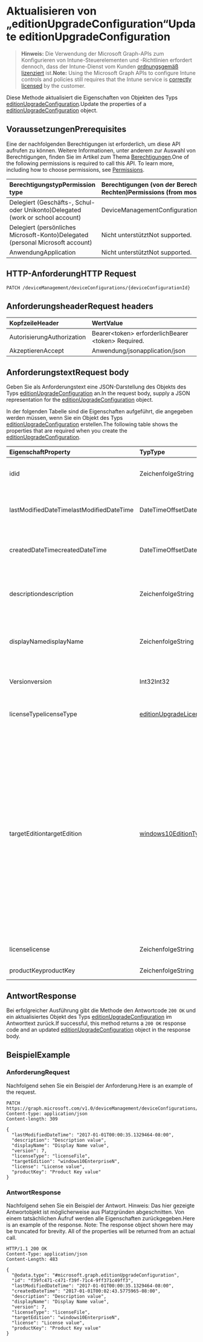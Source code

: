 # <a name="update-editionupgradeconfiguration"></a><span data-ttu-id="58fcd-101">Aktualisieren von „editionUpgradeConfiguration“</span><span class="sxs-lookup"><span data-stu-id="58fcd-101">Update editionUpgradeConfiguration</span></span>

> <span data-ttu-id="58fcd-102">**Hinweis:** Die Verwendung der Microsoft Graph-APIs zum Konfigurieren von Intune-Steuerelementen und -Richtlinien erfordert dennoch, dass der Intune-Dienst vom Kunden [ordnungsgemäß lizenziert](https://go.microsoft.com/fwlink/?linkid=839381) ist.</span><span class="sxs-lookup"><span data-stu-id="58fcd-102">**Note:** Using the Microsoft Graph APIs to configure Intune controls and policies still requires that the Intune service is [correctly licensed](https://go.microsoft.com/fwlink/?linkid=839381) by the customer.</span></span>

<span data-ttu-id="58fcd-103">Diese Methode aktualisiert die Eigenschaften von Objekten des Typs [editionUpgradeConfiguration](../resources/intune_deviceconfig_editionupgradeconfiguration.md).</span><span class="sxs-lookup"><span data-stu-id="58fcd-103">Update the properties of a [editionUpgradeConfiguration](../resources/intune_deviceconfig_editionupgradeconfiguration.md) object.</span></span>
## <a name="prerequisites"></a><span data-ttu-id="58fcd-104">Voraussetzungen</span><span class="sxs-lookup"><span data-stu-id="58fcd-104">Prerequisites</span></span>
<span data-ttu-id="58fcd-p101">Eine der nachfolgenden Berechtigungen ist erforderlich, um diese API aufrufen zu können. Weitere Informationen, unter anderem zur Auswahl von Berechtigungen, finden Sie im Artikel zum Thema [Berechtigungen](../../../concepts/permissions_reference.md).</span><span class="sxs-lookup"><span data-stu-id="58fcd-p101">One of the following permissions is required to call this API. To learn more, including how to choose permissions, see [Permissions](../../../concepts/permissions_reference.md).</span></span>

|<span data-ttu-id="58fcd-107">Berechtigungstyp</span><span class="sxs-lookup"><span data-stu-id="58fcd-107">Permission type</span></span>|<span data-ttu-id="58fcd-108">Berechtigungen (von der Berechtigung mit den meisten Rechten zu der mit den wenigsten Rechten)</span><span class="sxs-lookup"><span data-stu-id="58fcd-108">Permissions (from most to least privileged)</span></span>|
|:---|:---|
|<span data-ttu-id="58fcd-109">Delegiert (Geschäfts-, Schul- oder Unikonto)</span><span class="sxs-lookup"><span data-stu-id="58fcd-109">Delegated (work or school account)</span></span>|<span data-ttu-id="58fcd-110">DeviceManagementConfiguration.ReadWrite.All</span><span class="sxs-lookup"><span data-stu-id="58fcd-110">DeviceManagementConfiguration.ReadWrite.All</span></span>|
|<span data-ttu-id="58fcd-111">Delegiert (persönliches Microsoft-Konto)</span><span class="sxs-lookup"><span data-stu-id="58fcd-111">Delegated (personal Microsoft account)</span></span>|<span data-ttu-id="58fcd-112">Nicht unterstützt</span><span class="sxs-lookup"><span data-stu-id="58fcd-112">Not supported.</span></span>|
|<span data-ttu-id="58fcd-113">Anwendung</span><span class="sxs-lookup"><span data-stu-id="58fcd-113">Application</span></span>|<span data-ttu-id="58fcd-114">Nicht unterstützt</span><span class="sxs-lookup"><span data-stu-id="58fcd-114">Not supported.</span></span>|

## <a name="http-request"></a><span data-ttu-id="58fcd-115">HTTP-Anforderung</span><span class="sxs-lookup"><span data-stu-id="58fcd-115">HTTP Request</span></span>
<!-- {
  "blockType": "ignored"
}
-->
``` http
PATCH /deviceManagement/deviceConfigurations/{deviceConfigurationId}
```

## <a name="request-headers"></a><span data-ttu-id="58fcd-116">Anforderungsheader</span><span class="sxs-lookup"><span data-stu-id="58fcd-116">Request headers</span></span>
|<span data-ttu-id="58fcd-117">Kopfzeile</span><span class="sxs-lookup"><span data-stu-id="58fcd-117">Header</span></span>|<span data-ttu-id="58fcd-118">Wert</span><span class="sxs-lookup"><span data-stu-id="58fcd-118">Value</span></span>|
|:---|:---|
|<span data-ttu-id="58fcd-119">Autorisierung</span><span class="sxs-lookup"><span data-stu-id="58fcd-119">Authorization</span></span>|<span data-ttu-id="58fcd-120">Bearer&lt;token&gt; erforderlich</span><span class="sxs-lookup"><span data-stu-id="58fcd-120">Bearer &lt;token&gt; Required.</span></span>|
|<span data-ttu-id="58fcd-121">Akzeptieren</span><span class="sxs-lookup"><span data-stu-id="58fcd-121">Accept</span></span>|<span data-ttu-id="58fcd-122">Anwendung/json</span><span class="sxs-lookup"><span data-stu-id="58fcd-122">application/json</span></span>|

## <a name="request-body"></a><span data-ttu-id="58fcd-123">Anforderungstext</span><span class="sxs-lookup"><span data-stu-id="58fcd-123">Request body</span></span>
<span data-ttu-id="58fcd-124">Geben Sie als Anforderungstext eine JSON-Darstellung des Objekts des Typs [editionUpgradeConfiguration](../resources/intune_deviceconfig_editionupgradeconfiguration.md) an.</span><span class="sxs-lookup"><span data-stu-id="58fcd-124">In the request body, supply a JSON representation for the [editionUpgradeConfiguration](../resources/intune_deviceconfig_editionupgradeconfiguration.md) object.</span></span>

<span data-ttu-id="58fcd-125">In der folgenden Tabelle sind die Eigenschaften aufgeführt, die angegeben werden müssen, wenn Sie ein Objekt des Typs [editionUpgradeConfiguration](../resources/intune_deviceconfig_editionupgradeconfiguration.md) erstellen.</span><span class="sxs-lookup"><span data-stu-id="58fcd-125">The following table shows the properties that are required when you create the [editionUpgradeConfiguration](../resources/intune_deviceconfig_editionupgradeconfiguration.md).</span></span>

|<span data-ttu-id="58fcd-126">Eigenschaft</span><span class="sxs-lookup"><span data-stu-id="58fcd-126">Property</span></span>|<span data-ttu-id="58fcd-127">Typ</span><span class="sxs-lookup"><span data-stu-id="58fcd-127">Type</span></span>|<span data-ttu-id="58fcd-128">Beschreibung</span><span class="sxs-lookup"><span data-stu-id="58fcd-128">Description</span></span>|
|:---|:---|:---|
|<span data-ttu-id="58fcd-129">id</span><span class="sxs-lookup"><span data-stu-id="58fcd-129">id</span></span>|<span data-ttu-id="58fcd-130">Zeichenfolge</span><span class="sxs-lookup"><span data-stu-id="58fcd-130">String</span></span>|<span data-ttu-id="58fcd-131">Schlüssel der Entität</span><span class="sxs-lookup"><span data-stu-id="58fcd-131">Key of the entity.</span></span> <span data-ttu-id="58fcd-132">Geerbt von [deviceConfiguration](../resources/intune_deviceconfig_deviceconfiguration.md).</span><span class="sxs-lookup"><span data-stu-id="58fcd-132">Inherited from [deviceConfiguration](../resources/intune_deviceconfig_deviceconfiguration.md)</span></span>|
|<span data-ttu-id="58fcd-133">lastModifiedDateTime</span><span class="sxs-lookup"><span data-stu-id="58fcd-133">lastModifiedDateTime</span></span>|<span data-ttu-id="58fcd-134">DateTimeOffset</span><span class="sxs-lookup"><span data-stu-id="58fcd-134">DateTimeOffset</span></span>|<span data-ttu-id="58fcd-135">Datum und Uhrzeit der letzten Änderung des Objekts.</span><span class="sxs-lookup"><span data-stu-id="58fcd-135">DateTime the object was last modified.</span></span> <span data-ttu-id="58fcd-136">Geerbt von [deviceConfiguration](../resources/intune_deviceconfig_deviceconfiguration.md).</span><span class="sxs-lookup"><span data-stu-id="58fcd-136">Inherited from [deviceConfiguration](../resources/intune_deviceconfig_deviceconfiguration.md)</span></span>|
|<span data-ttu-id="58fcd-137">createdDateTime</span><span class="sxs-lookup"><span data-stu-id="58fcd-137">createdDateTime</span></span>|<span data-ttu-id="58fcd-138">DateTimeOffset</span><span class="sxs-lookup"><span data-stu-id="58fcd-138">DateTimeOffset</span></span>|<span data-ttu-id="58fcd-139">Datum und Uhrzeit der Erstellung des Objekts.</span><span class="sxs-lookup"><span data-stu-id="58fcd-139">DateTime the object was created.</span></span> <span data-ttu-id="58fcd-140">Geerbt von [deviceConfiguration](../resources/intune_deviceconfig_deviceconfiguration.md).</span><span class="sxs-lookup"><span data-stu-id="58fcd-140">Inherited from [deviceConfiguration](../resources/intune_deviceconfig_deviceconfiguration.md)</span></span>|
|<span data-ttu-id="58fcd-141">description</span><span class="sxs-lookup"><span data-stu-id="58fcd-141">description</span></span>|<span data-ttu-id="58fcd-142">Zeichenfolge</span><span class="sxs-lookup"><span data-stu-id="58fcd-142">String</span></span>|<span data-ttu-id="58fcd-143">Beschreibung der Gerätekonfiguration (vom Administrator festgelegt).</span><span class="sxs-lookup"><span data-stu-id="58fcd-143">Admin provided description of the Device Configuration.</span></span> <span data-ttu-id="58fcd-144">Geerbt von [deviceConfiguration](../resources/intune_deviceconfig_deviceconfiguration.md).</span><span class="sxs-lookup"><span data-stu-id="58fcd-144">Inherited from [deviceConfiguration](../resources/intune_deviceconfig_deviceconfiguration.md)</span></span>|
|<span data-ttu-id="58fcd-145">displayName</span><span class="sxs-lookup"><span data-stu-id="58fcd-145">displayName</span></span>|<span data-ttu-id="58fcd-146">Zeichenfolge</span><span class="sxs-lookup"><span data-stu-id="58fcd-146">String</span></span>|<span data-ttu-id="58fcd-147">Name der Gerätekonfiguration (vom Administrator festgelegt).</span><span class="sxs-lookup"><span data-stu-id="58fcd-147">Admin provided name of the device configuration.</span></span> <span data-ttu-id="58fcd-148">Geerbt von [deviceConfiguration](../resources/intune_deviceconfig_deviceconfiguration.md).</span><span class="sxs-lookup"><span data-stu-id="58fcd-148">Inherited from [deviceConfiguration](../resources/intune_deviceconfig_deviceconfiguration.md)</span></span>|
|<span data-ttu-id="58fcd-149">Version</span><span class="sxs-lookup"><span data-stu-id="58fcd-149">version</span></span>|<span data-ttu-id="58fcd-150">Int32</span><span class="sxs-lookup"><span data-stu-id="58fcd-150">Int32</span></span>|<span data-ttu-id="58fcd-151">Version der Gerätekonfiguration.</span><span class="sxs-lookup"><span data-stu-id="58fcd-151">Version of the device configuration.</span></span> <span data-ttu-id="58fcd-152">Geerbt von [deviceConfiguration](../resources/intune_deviceconfig_deviceconfiguration.md).</span><span class="sxs-lookup"><span data-stu-id="58fcd-152">Inherited from [deviceConfiguration](../resources/intune_deviceconfig_deviceconfiguration.md)</span></span>|
|<span data-ttu-id="58fcd-153">licenseType</span><span class="sxs-lookup"><span data-stu-id="58fcd-153">licenseType</span></span>|[<span data-ttu-id="58fcd-154">editionUpgradeLicenseType</span><span class="sxs-lookup"><span data-stu-id="58fcd-154">editionUpgradeLicenseType</span></span>](../resources/intune_deviceconfig_editionupgradelicensetype.md)|<span data-ttu-id="58fcd-155">Typ der Edition Upgrade-Lizenz.</span><span class="sxs-lookup"><span data-stu-id="58fcd-155">Edition Upgrade License Type.</span></span> <span data-ttu-id="58fcd-156">Die möglichen Werte sind: `productKey`, `licenseFile`.</span><span class="sxs-lookup"><span data-stu-id="58fcd-156">The possible values are:</span></span>|
|<span data-ttu-id="58fcd-157">targetEdition</span><span class="sxs-lookup"><span data-stu-id="58fcd-157">targetEdition</span></span>|[<span data-ttu-id="58fcd-158">windows10EditionType</span><span class="sxs-lookup"><span data-stu-id="58fcd-158">windows10EditionType</span></span>](../resources/intune_deviceconfig_windows10editiontype.md)|<span data-ttu-id="58fcd-159">Zieledition von Edition Upgrade.</span><span class="sxs-lookup"><span data-stu-id="58fcd-159">Edition Upgrade Target Edition.</span></span> <span data-ttu-id="58fcd-160">Die möglichen Werte sind: `windows10Enterprise`, `windows10EnterpriseN`, `windows10Education`, `windows10EducationN`, `windows10MobileEnterprise`, `windows10HolographicEnterprise`, `windows10Professional`, `windows10ProfessionalN`, `windows10ProfessionalEducation`, `windows10ProfessionalEducationN`, `windows10ProfessionalWorkstation`, `windows10ProfessionalWorkstationN`.</span><span class="sxs-lookup"><span data-stu-id="58fcd-160">The possible values are `windows10Enterprise`, `windows10EnterpriseN`, `windows10Education`, `windows10EducationN`, `windows10MobileEnterprise`, `windows10HolographicEnterprise`, `windows10Professional`, `windows10ProfessionalN`, `windows10ProfessionalEducation`, `windows10ProfessionalEducationN`, `windows10ProfessionalWorkstation`, or `windows10ProfessionalWorkstationN`.</span></span>|
|<span data-ttu-id="58fcd-161">license</span><span class="sxs-lookup"><span data-stu-id="58fcd-161">license</span></span>|<span data-ttu-id="58fcd-162">Zeichenfolge</span><span class="sxs-lookup"><span data-stu-id="58fcd-162">String</span></span>|<span data-ttu-id="58fcd-163">Inhalt der Edition Upgrade-Lizenzdatei</span><span class="sxs-lookup"><span data-stu-id="58fcd-163">Edition Upgrade License File Content.</span></span>|
|<span data-ttu-id="58fcd-164">productKey</span><span class="sxs-lookup"><span data-stu-id="58fcd-164">productKey</span></span>|<span data-ttu-id="58fcd-165">Zeichenfolge</span><span class="sxs-lookup"><span data-stu-id="58fcd-165">String</span></span>|<span data-ttu-id="58fcd-166">Product Key von Edition Upgrade</span><span class="sxs-lookup"><span data-stu-id="58fcd-166">Edition Upgrade Product Key.</span></span>|



## <a name="response"></a><span data-ttu-id="58fcd-167">Antwort</span><span class="sxs-lookup"><span data-stu-id="58fcd-167">Response</span></span>
<span data-ttu-id="58fcd-168">Bei erfolgreicher Ausführung gibt die Methode den Antwortcode `200 OK` und ein aktualisiertes Objekt des Typs [editionUpgradeConfiguration](../resources/intune_deviceconfig_editionupgradeconfiguration.md) im Antworttext zurück.</span><span class="sxs-lookup"><span data-stu-id="58fcd-168">If successful, this method returns a `200 OK` response code and an updated [editionUpgradeConfiguration](../resources/intune_deviceconfig_editionupgradeconfiguration.md) object in the response body.</span></span>

## <a name="example"></a><span data-ttu-id="58fcd-169">Beispiel</span><span class="sxs-lookup"><span data-stu-id="58fcd-169">Example</span></span>
### <a name="request"></a><span data-ttu-id="58fcd-170">Anforderung</span><span class="sxs-lookup"><span data-stu-id="58fcd-170">Request</span></span>
<span data-ttu-id="58fcd-171">Nachfolgend sehen Sie ein Beispiel der Anforderung.</span><span class="sxs-lookup"><span data-stu-id="58fcd-171">Here is an example of the request.</span></span>
``` http
PATCH https://graph.microsoft.com/v1.0/deviceManagement/deviceConfigurations/{deviceConfigurationId}
Content-type: application/json
Content-length: 309

{
  "lastModifiedDateTime": "2017-01-01T00:00:35.1329464-08:00",
  "description": "Description value",
  "displayName": "Display Name value",
  "version": 7,
  "licenseType": "licenseFile",
  "targetEdition": "windows10EnterpriseN",
  "license": "License value",
  "productKey": "Product Key value"
}
```

### <a name="response"></a><span data-ttu-id="58fcd-172">Antwort</span><span class="sxs-lookup"><span data-stu-id="58fcd-172">Response</span></span>
<span data-ttu-id="58fcd-p110">Nachfolgend sehen Sie ein Beispiel der Antwort. Hinweis: Das hier gezeigte Antwortobjekt ist möglicherweise aus Platzgründen abgeschnitten. Von einem tatsächlichen Aufruf werden alle Eigenschaften zurückgegeben.</span><span class="sxs-lookup"><span data-stu-id="58fcd-p110">Here is an example of the response. Note: The response object shown here may be truncated for brevity. All of the properties will be returned from an actual call.</span></span>
``` http
HTTP/1.1 200 OK
Content-Type: application/json
Content-Length: 483

{
  "@odata.type": "#microsoft.graph.editionUpgradeConfiguration",
  "id": "f39fc471-c471-f39f-71c4-9ff371c49ff3",
  "lastModifiedDateTime": "2017-01-01T00:00:35.1329464-08:00",
  "createdDateTime": "2017-01-01T00:02:43.5775965-08:00",
  "description": "Description value",
  "displayName": "Display Name value",
  "version": 7,
  "licenseType": "licenseFile",
  "targetEdition": "windows10EnterpriseN",
  "license": "License value",
  "productKey": "Product Key value"
}
```



